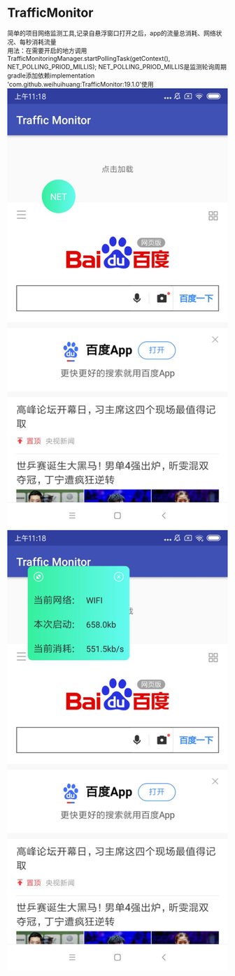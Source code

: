 # TrafficMonitor
简单的项目网络监测工具,记录自悬浮窗口打开之后，app的流量总消耗、网络状况、每秒消耗流量  
用法：在需要开启的地方调用TrafficMonitoringManager.startPollingTask(getContext(), NET_POLLING_PRIOD_MILLIS);
NET_POLLING_PRIOD_MILLIS是监测轮询周期   
gradle添加依赖implementation 'com.github.weihuihuang:TrafficMonitor:19.1.0'使用
![image](https://github.com/weihuihuang/TrafficMonitor/blob/master/TrafficMonitor/1.jpg)
![image](https://github.com/weihuihuang/TrafficMonitor/blob/master/TrafficMonitor/2.jpg)
